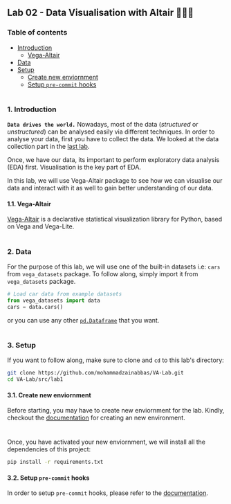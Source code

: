 ## Lab 02 - Data Visualisation with Altair 👨🏻‍💻

### Table of contents

- [Introduction](#introduction)
  * [Vega-Altair](#vega-altair)
- [Data](#data)
- [Setup](#setup)
  * [Create new enviornment](#create-new-env)
  * [Setup `pre-commit` hooks](#setup-pre-commit)

#

<a id="introduction" />

### 1. Introduction

__`Data drives the world.`__ Nowadays, most of the data (_structured_ or _unstructured_) can be analysed easily via different techniques. In order to analyse your data, first you have to collect the data. We looked at the data collection part in the [last lab](https://github.com/mohammadzainabbas/VA-Lab/tree/main/src/lab1). 

Once, we have our data, its important to perform exploratory data analysis (EDA) first. Visualisation is the key part of EDA.

In this lab, we will use Vega-Altair package to see how we can visualise our data and interact with it as well to gain better understanding of our data.

<a id="vega-altair" />

#### 1.1. Vega-Altair

[Vega-Altair](https://altair-viz.github.io/) is a declarative statistical visualization library for Python, based on Vega and Vega-Lite.

#

<a id="data" />

### 2. Data

For the purpose of this lab, we will use one of the built-in datasets i.e: `cars` from `vega_datasets` package. To follow along, simply import it from `vega_datasets` package.

```python
# Load car data from example datasets
from vega_datasets import data
cars = data.cars()
```

or you can use any other [`pd.Dataframe`](https://pandas.pydata.org/docs/reference/api/pandas.DataFrame.html) that you want.

#

<a id="setup" />

### 3. Setup

If you want to follow along, make sure to clone and `cd` to this lab's directory:

```bash
git clone https://github.com/mohammadzainabbas/VA-Lab.git
cd VA-Lab/src/lab1
```

<a id="create-new-env" />

#### 3.1. Create new enviornment

Before starting, you may have to create new enviornment for the lab. Kindly, checkout the [documentation](https://github.com/mohammadzainabbas/VA-Lab/blob/main/docs/SETUP_ENV.md) for creating an new environment.

#

Once, you have activated your new enviornment, we will install all the dependencies of this project:

```bash
pip install -r requirements.txt
```

<a id="setup-pre-commit" />

#### 3.2. Setup `pre-commit` hooks

In order to setup `pre-commit` hooks, please refer to the [documentation](https://github.com/mohammadzainabbas/VA-Lab/blob/main/docs/SETUP_PRE-COMMIT_HOOKS.md).

#

